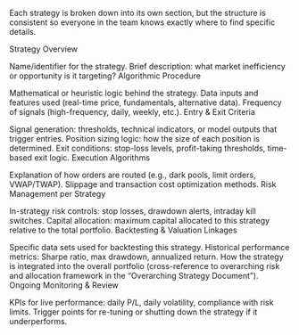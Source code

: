 Each strategy is broken down into its own section, but the structure is consistent so everyone in the team knows exactly where to find specific details.

Strategy Overview

Name/identifier for the strategy. Brief description: what market inefficiency or opportunity is it targeting? Algorithmic Procedure

Mathematical or heuristic logic behind the strategy. Data inputs and features used (real-time price, fundamentals, alternative data). Frequency of signals (high-frequency, daily, weekly, etc.). Entry & Exit Criteria

Signal generation: thresholds, technical indicators, or model outputs that trigger entries. Position sizing logic: how the size of each position is determined. Exit conditions: stop-loss levels, profit-taking thresholds, time-based exit logic. Execution Algorithms

Explanation of how orders are routed (e.g., dark pools, limit orders, VWAP/TWAP). Slippage and transaction cost optimization methods. Risk Management per Strategy

In-strategy risk controls: stop losses, drawdown alerts, intraday kill switches. Capital allocation: maximum capital allocated to this strategy relative to the total portfolio. Backtesting & Valuation Linkages

Specific data sets used for backtesting this strategy. Historical performance metrics: Sharpe ratio, max drawdown, annualized return. How the strategy is integrated into the overall portfolio (cross-reference to overarching risk and allocation framework in the “Overarching Strategy Document”). Ongoing Monitoring & Review

KPIs for live performance: daily P/L, daily volatility, compliance with risk limits. Trigger points for re-tuning or shutting down the strategy if it underperforms.

